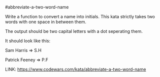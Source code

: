#abbreviate-a-two-word-name

Write a function to convert a name into initials. This kata strictly takes two words with one space in between them.

The output should be two capital letters with a dot seperating them.

It should look like this:

Sam Harris => S.H

Patrick Feeney => P.F

LINK: https://www.codewars.com/kata/abbreviate-a-two-word-name
